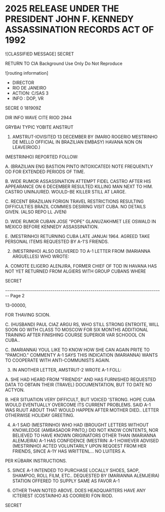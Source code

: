 # 2025 RELEASE UNDER THE PRESIDENT JOHN F. KENNEDY ASSASSINATION RECORDS ACT OF 1992

![CLASSIFIED MESSAGE]
SECRET

RETURN TO CIA
Background Use Only
Do Not Reproduce

![routing information]

*   DIRECTOR
*   RIO DE JANEIRO
*   ACTION: C/SAS 3
*   INFO : DOP, VR

SECRE 0 181909Z

DIR INFO WAVE CITE RIOD 2944

GRYBAI TYPIC YOBITE ANSTRUT

1. AMSTRUT-IOVISITED 13 DECEMBER BY (MARIO ROGERIO MESTRINHO DE MELLO OFFICIAL IN BRAZILIAN EMBASY) HAVANA NON ON LEAVE(RIOD.)

(MESTRINHO) REPORTED FOLLOW:

A. (BRAZILIAN ENG BASTION PINTO INTOXICATED) NOTE FREQUENTLY OD FOR EXTENDED PERIODS OF TIME.

B. WIDE RUMOR ASSASSINATION ATTEMPT FIDEL CASTRO AFTER HIS APPEARANCE ON 6 DECEMBER RESULTED KILLING MAN NEXT TO HIM. CASTRO UNINJURED. WOULD-BE KILLER STILL AT LARGE.

C. RECENT BRAZILIAN FORIGN TRAVEL RESTRICTIONS RESULTING DIFFICULTIES BRAZIL COMMIES DESIRING VISIT CUBA. NO DETAILS GIVEN. (ALSO REPO LL JVEN)

D. WIDE RUMOR CUBAN JOSE "POPE" GLANUZAKHMET LEE OSWALD IN MEXICO BEFORE KENNEDY ASSASSINATION.

E. (MESTRINHO) RETURNING CUBA LATE JANUAI 1964. AGREED TAKE PERSONAL ITEMS REQUESTED BY A-1'S FRIENDS.

2. (MESTRINHO) ALSO DELIVERED TO A-1 LETTER FROM (MARIANNA ARGUELLES) WHO WROTE:

A. COMOTE ELIGERO ALENJIRA, FORMER CHIEF OF TOD IN HAVANA HAS NOT YET RETURNED FROM ALGIERS WITH GROUP CUBANS WHERE

SECRET


-------------------------------------------------------------------------------- Page 2

13-00000,

FOR THAVING SCION.

C. (HUSBAND) PAUL CIAZ ARGU RS, WHO STILL STRONG ENTROITE,
WILL SOON GO WITH CLASS TO MOSCOW FOR SIX MONTHS ADDITIONAL TRAINING
AFTER FINISHING COURSE SUPERIOR VAR SCHOOOL CN CUBA..

C. (MARIANNA) YOUL LIKE TO KNOW HOW SHE CAN AGAIN PRITE TO
"PAMCHO." COMMENTY A-1 SAYS THIS INDICATION (MARIANNA) WANTS TO
COOPERATE WITH ANTI-COMMUNISTS AGAIN.

3. IN ANOTHER LETTER, AMSTRUT-2 WROTE A-1 FOLL:

A. SHE HAD HEARD FROM "FRIENDS" AND HAS FURNISHED REQUESTED
DATA TO OBTAIN THEIR (TRAVEL) DOCUMENTATION, BUT TO DATE NO ACTYON.

B. HER SITUATION VERY DIFFICULT, BUT VOICED 'STRONG. HOPE
CUBA WOULD EVENTUALLY OVERCOME ITS CURRENT PROBLEMS. SAID A-1
WAS RIJUT ABOUT THAT WOULD HAPPEN AFTER MOTHER DIED.. LETTER
OTHERWISE HOLIDAY GREETING.

4. A-1 SAID (MESTRINHO) WHO HAD (BROUGHT LETTERS WITHOUT KNOWLEDGE
   (AMBASADOR PINTO,) DID NOT KNOW CONTENTS, NOR BELIEVED TO HAVE KNOWN
   ORIGINATORS OTHER THAN (MARIANNA ALEMJEIRA) A-1 HAS CONFIDENCE (MESTRIN:
   A-1 HOWEVER ADVISED (MESTRINHO) ACTED VOLUNTARILY UPON REQOEST FROM HER FRIENDS, SINCE A-1Y HAS WRITTENL... NO LUITERS A.

PER KÜBARK INSTRUCTIONS.

5. SINCE A-1 INTENDED TO PURCHASE LOCALLY SHOES, SAOP, SHAMPOO,
   ROLL FILM, ETC.. DEQUESTED BY (MARIANNA ALEMJEIRA) STATION OFFERED TO
   SUPPLY SAME AS FAVOR A-1

6. OTHER THAN NOTED ABOVE. DOES HEADQUARTERS HAVE ANY ICTEREST
   (COSTAINHO AS COORIER) FON RIOD.

SECRET
